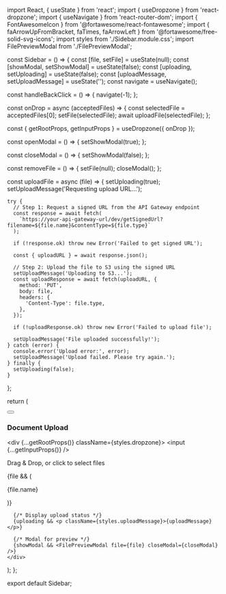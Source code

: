 import React, { useState } from 'react';
import { useDropzone } from 'react-dropzone';
import { useNavigate } from 'react-router-dom';
import { FontAwesomeIcon } from '@fortawesome/react-fontawesome';
import { faArrowUpFromBracket, faTimes, faArrowLeft } from '@fortawesome/free-solid-svg-icons';
import styles from './Sidebar.module.css';
import FilePreviewModal from './FilePreviewModal';

const Sidebar = () => {
  const [file, setFile] = useState(null);
  const [showModal, setShowModal] = useState(false);
  const [uploading, setUploading] = useState(false);
  const [uploadMessage, setUploadMessage] = useState('');
  const navigate = useNavigate();

  const handleBackClick = () => {
    navigate(-1);
  };

  const onDrop = async (acceptedFiles) => {
    const selectedFile = acceptedFiles[0];
    setFile(selectedFile);
    await uploadFile(selectedFile);
  };

  const { getRootProps, getInputProps } = useDropzone({ onDrop });

  const openModal = () => {
    setShowModal(true);
  };

  const closeModal = () => {
    setShowModal(false);
  };

  const removeFile = () => {
    setFile(null);
    closeModal();
  };

  const uploadFile = async (file) => {
    setUploading(true);
    setUploadMessage('Requesting upload URL...');

    try {
      // Step 1: Request a signed URL from the API Gateway endpoint
      const response = await fetch(
        `https://your-api-gateway-url/dev/getSignedUrl?filename=${file.name}&contentType=${file.type}`
      );

      if (!response.ok) throw new Error('Failed to get signed URL');

      const { uploadURL } = await response.json();

      // Step 2: Upload the file to S3 using the signed URL
      setUploadMessage('Uploading to S3...');
      const uploadResponse = await fetch(uploadURL, {
        method: 'PUT',
        body: file,
        headers: {
          'Content-Type': file.type,
        },
      });

      if (!uploadResponse.ok) throw new Error('Failed to upload file');

      setUploadMessage('File uploaded successfully!');
    } catch (error) {
      console.error('Upload error:', error);
      setUploadMessage('Upload failed. Please try again.');
    } finally {
      setUploading(false);
    }
  };

  return (
    <div className={styles.sidebar}>
      <button className={styles.backButton} onClick={handleBackClick}>
        <FontAwesomeIcon icon={faArrowLeft} />
      </button>
      <h3 className={styles.sidebarHeader}>Document Upload</h3>
      <div {...getRootProps()} className={styles.dropzone}>
        <input {...getInputProps()} />
        <p>Drag & Drop, or click to select files</p>
        <FontAwesomeIcon icon={faArrowUpFromBracket} className={styles.uploadIcon} />
      </div>
      {file && (
        <div className={styles.fileContainer}>
          <p className={styles.fileName} onClick={openModal}>
            {file.name}
          </p>
          <FontAwesomeIcon icon={faTimes} className={styles.removeIcon} onClick={removeFile} />
        </div>
      )}

      {/* Display upload status */}
      {uploading && <p className={styles.uploadMessage}>{uploadMessage}</p>}

      {/* Modal for preview */}
      {showModal && <FilePreviewModal file={file} closeModal={closeModal} />}
    </div>
  );
};

export default Sidebar;
